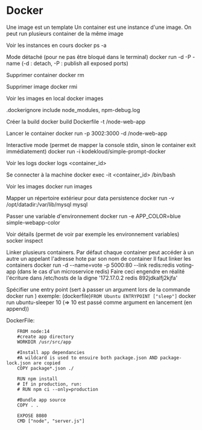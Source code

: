 # Docker

Une image est un template
Un container est une instance d'une image. On peut run plusieurs container de la même image

Voir les instances en cours
    docker ps -a

Mode détaché (pour ne pas être bloqué dans le terminal)
    docker run -d -P -name <name> <myimage> (-d : detach, -P : publish all exposed ports)

Supprimer container
    docker rm <container>

Supprimer image
    docker rmi <image>

Voir les images en local
    docker images

.dockerignore
    include node_modules, npm-debug.log

Créer la build
    docker build Dockerfile -t <username>/node-web-app

Lancer le container
    docker run -p 3002:3000 -d <username>/node-web-app

Interactive mode (permet de mapper la console stdin, sinon le container exit immédiatement)
    docker run -i kodekloud/simple-prompt-docker

Voir les logs
    docker logs <container_id>

Se connecter à la machine
    docker exec -it <container_id> /bin/bash

Voir les images
    docker run images

Mapper un répertoire extérieur pour data persistence
    docker run -v /opt/datadir:/var/lib/mysql mysql

Passer une variable d'environnement
    docker run -e APP_COLOR=blue simple-webapp-color

Voir détails (permet de voir par exemple les environnement variables)
    socker inspect <container>

Linker plusieurs containers.
Par défaut chaque container peut accéder à un autre un appelant l'adresse hote par son nom de container
Il faut linker les containers
    docker run -d --name=vote -p 5000:80 --link redis:redis voting-app (dans le cas d'un microservice redis)
    Faire ceci engendre en réalité l'écriture dans /etc/hosts de la digne
        '172.17.0.2    redis 892jdkalfj2kjfa'

Spécifier une entry point (sert à passer un argument lors de la commande docker run )
exemple:
    (dockerfile)` FROM Ubuntu
    ENTRYPOINT ["sleep"]
    `
    docker run ubuntu-sleeper 10  (=> 10 est passé comme argument en lancement (en append))


DockerFile:

```
    FROM node:14
    #create app directory
    WORKDIR /usr/src/app

    #Install app dependancies
    #A wildcard is used to ensuire both package.json AND package-lock.json are copied
    COPY package*.json ./

    RUN npm install
    # If in production, run:
    # RUN npm ci --only=production

    #Bundle app source
    COPY . .

    EXPOSE 8080
    CMD ["node", "server.js"]
```


